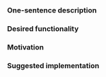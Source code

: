 ### One-sentence description
<!-- Describe the feature you want to see added in one sentece. -->


### Desired functionality
<!-- Describe the feature you want to see added in detail. -->


### Motivation
<!-- Why does this feature need to be added?. -->


### Suggested implementation
<!-- Please share your suggestions on the technical implementation of this feature, if you have them. -->
